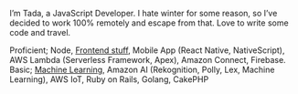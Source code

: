 I’m Tada, a JavaScript Developer. I hate winter for some reason, so I’ve decided to work 100% remotely and escape from that. Love to write some code and travel.

Proficient; Node, <a href="https://github.com/okmttdhr/frontend-libraries" target="\_blank">Frontend stuff</a>, Mobile App (React Native, NativeScript), AWS Lambda (Serverless Framework, Apex), Amazon Connect, Firebase.
<br>
Basic; <a href="https://www.coursera.org/account/accomplishments/certificate/ZPU9E9KA9BBV" target="\_blank">Machine Learning</a>, Amazon AI (Rekognition, Polly, Lex, Machine Learning), AWS IoT, Ruby on Rails, Golang, CakePHP
